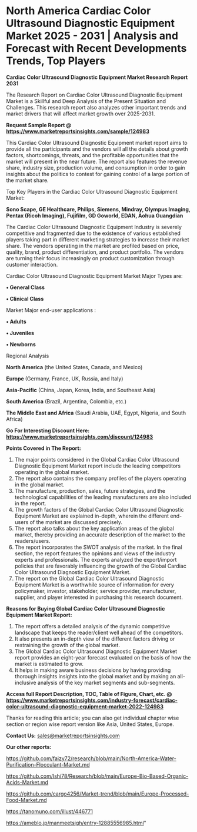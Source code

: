 # North America Cardiac Color Ultrasound Diagnostic Equipment Market 2025 - 2031 | Analysis and Forecast with Recent Developments Trends, Top Players

<strong>Cardiac Color Ultrasound Diagnostic Equipment Market Research Report 2031</strong>

The Research Report on Cardiac Color Ultrasound Diagnostic Equipment Market is a Skillful and Deep Analysis of the Present Situation and Challenges. This research report also analyzes other important trends and market drivers that will affect market growth over 2025-2031.

<strong>Request Sample Report @ <a href=https://www.marketreportsinsights.com/sample/124983>https://www.marketreportsinsights.com/sample/124983</a></strong>

This Cardiac Color Ultrasound Diagnostic Equipment market report aims to provide all the participants and the vendors will all the details about growth factors, shortcomings, threats, and the profitable opportunities that the market will present in the near future. The report also features the revenue share, industry size, production volume, and consumption in order to gain insights about the politics to contest for gaining control of a large portion of the market share.

Top Key Players in the Cardiac Color Ultrasound Diagnostic Equipment Market:

<strong>Sono Scape, GE Healthcare, Philips, Siemens, Mindray, Olympus Imaging, Pentax (Ricoh Imaging), Fujifilm, GD Goworld, EDAN, Aohua Guangdian</strong>

The Cardiac Color Ultrasound Diagnostic Equipment Industry is severely competitive and fragmented due to the existence of various established players taking part in different marketing strategies to increase their market share. The vendors operating in the market are profiled based on price, quality, brand, product differentiation, and product portfolio. The vendors are turning their focus increasingly on product customization through customer interaction.

Cardiac Color Ultrasound Diagnostic Equipment Market Major Types are:

<strong>• General Class

• Clinical Class</strong>

Market Major end-user applications :

<strong>• Adults

• Juveniles

• Newborns</strong>

Regional Analysis

</u><strong><b>North America</b></strong> (the United States, Canada, and Mexico)

<strong><b>Europe </b></strong>(Germany, France, UK, Russia, and Italy)

<strong><b>Asia-Pacific</b></strong> (China, Japan, Korea, India, and Southeast Asia)

<strong><b>South America</b></strong> (Brazil, Argentina, Colombia, etc.)

<strong><b>The Middle East and Africa</b></strong> (Saudi Arabia, UAE, Egypt, Nigeria, and South Africa)

<strong>Go For Interesting Discount Here: <a href=https://www.marketreportsinsights.com/discount/124983>https://www.marketreportsinsights.com/discount/124983</a></strong>

<strong>Points Covered in The Report:</strong>
<ol>
  <li>The major points considered in the Global Cardiac Color Ultrasound Diagnostic Equipment Market report include the leading competitors operating in the global market.</li>
  <li>The report also contains the company profiles of the players operating in the global market.</li>
  <li>The manufacture, production, sales, future strategies, and the technological capabilities of the leading manufacturers are also included in the report.</li>
  <li>The growth factors of the Global Cardiac Color Ultrasound Diagnostic Equipment Market are explained in-depth, wherein the different end-users of the market are discussed precisely.</li>
  <li>The report also talks about the key application areas of the global market, thereby providing an accurate description of the market to the readers/users.</li>
  <li>The report incorporates the SWOT analysis of the market. In the final section, the report features the opinions and views of the industry experts and professionals. The experts analyzed the export/import policies that are favorably influencing the growth of the Global Cardiac Color Ultrasound Diagnostic Equipment Market.</li>
  <li>The report on the Global Cardiac Color Ultrasound Diagnostic Equipment Market is a worthwhile source of information for every policymaker, investor, stakeholder, service provider, manufacturer, supplier, and player interested in purchasing this research document.</li>
</ol>
<strong>Reasons for Buying Global Cardiac Color Ultrasound Diagnostic Equipment Market Report:</strong>

<ol>
  <li>The report offers a detailed analysis of the dynamic competitive landscape that keeps the reader/client well ahead of the competitors.</li>
  <li>It also presents an in-depth view of the different factors driving or restraining the growth of the global market.</li>
  <li>The Global Cardiac Color Ultrasound Diagnostic Equipment Market report provides an eight-year forecast evaluated on the basis of how the market is estimated to grow.</li>
  <li>It helps in making aware business decisions by having providing thorough insights insights into the global market and by making an all-inclusive analysis of the key market segments and sub-segments.</li>
</ol>
<strong>Access full Report Description, TOC, Table of Figure, Chart, etc. @ <a href=https://www.marketreportsinsights.com/industry-forecast/cardiac-color-ultrasound-diagnostic-equipment-market-2022-124983>https://www.marketreportsinsights.com/industry-forecast/cardiac-color-ultrasound-diagnostic-equipment-market-2022-124983</a></strong>


Thanks for reading this article; you can also get individual chapter wise section or region wise report version like Asia, United States, Europe.

<strong>Contact Us:</strong>
sales@marketreportsinsights.com

<strong>Our other reports:</strong>

<a href=https://github.com/faizy72/research/blob/main/North-America-Water-Purification-Flocculant-Market.md>https://github.com/faizy72/research/blob/main/North-America-Water-Purification-Flocculant-Market.md</a>

<a href=https://github.com/Ishi78/Research/blob/main/Europe-Bio-Based-Organic-Acids-Market.md>https://github.com/Ishi78/Research/blob/main/Europe-Bio-Based-Organic-Acids-Market.md</a>

<a href=https://github.com/cargo4256/Market-trend/blob/main/Europe-Processed-Food-Market.md>https://github.com/cargo4256/Market-trend/blob/main/Europe-Processed-Food-Market.md</a>

<a href=https://tanomuno.com/illust/446771>https://tanomuno.com/illust/446771</a>

<a href=https://ameblo.jp/manmeetsigh/entry-12885556985.html>https://ameblo.jp/manmeetsigh/entry-12885556985.html</a>"

